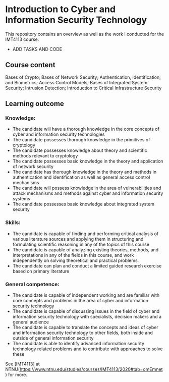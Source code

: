 # Introduction to Cyber and Information Security Technology
This repository contains an overview as well as the work I conducted for the IMT4113 course. 
- ADD TASKS AND CODE

## Course content
Bases of Crypto;
Bases of Network Security;
Authentication, Identification, and Biometrics;
Access Control Models;
Bases of Integrated System Security;
Intrusion Detection;
Introduction to Critical Infrastructure Security

## Learning outcome
### Knowledge:
- The candidate will have a thorough knowledge in the core concepts of cyber and information security technologies
- The candidate possesses thorough knowledge in the primitives of cryptology
- The candidate possesses knowledge about theory and scientific methods relevant to cryptology
- The candidate possesses basic knowledge in the theory and application of network security
- The candidate has thorough knowledge in the theory and methods in authentication and identification as well as general access control mechanisms
- The candidate will possess knowledge in the area of vulnerabilities and attack mechanisms and methods against cyber and information security systems
- The candidate possesses basic knowledge about integrated system security

### Skills:
- The candidate is capable of finding and performing critical analysis of various literature sources and applying them in structuring and formulating scientific reasoning in any of the topics of this course
- The candidate is capable of analyzing existing theories, methods, and interpretations in any of the fields in this course, and work independently on solving theoretical and practical problems.
- The candidate can plan and conduct a limited guided research exercise based on primary literature

### General competence:
- The candidate is capable of independent working and are familiar with core concepts and problems in the area of cyber and information security technology
- The candidate is capable of discussing issues in the field of cyber and information security technology with specialists, decision makers and a general audience
- The candidate is capable to translate the concepts and ideas of cyber and information security technology to other fields, both inside and outside of general information security
- The candidate is able to identify advanced information security technology related problems and to contribute with approaches to solve these

See [IMT4113] at NTNU(https://www.ntnu.edu/studies/courses/IMT4113/2020#tab=omEmnet) for more.
